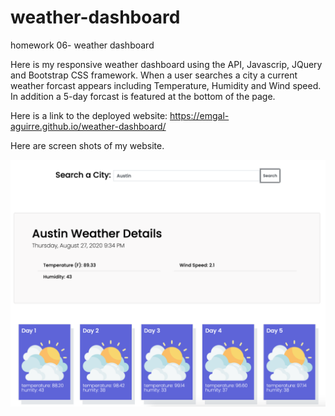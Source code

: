 # weather-dashboard
homework 06- weather dashboard

 Here is my responsive weather dashboard using the API, Javascrip, JQuery and Bootstrap CSS framework. 
 When a user searches a city a current weather forcast appears including Temperature, Humidity and Wind speed. 
 In addition a 5-day forcast is featured at the bottom of the page. 
 

 Here is a link to the deployed website: https://emgal-aguirre.github.io/weather-dashboard/

Here are screen shots of my website. 


![ ](Assets/photo1.png)
